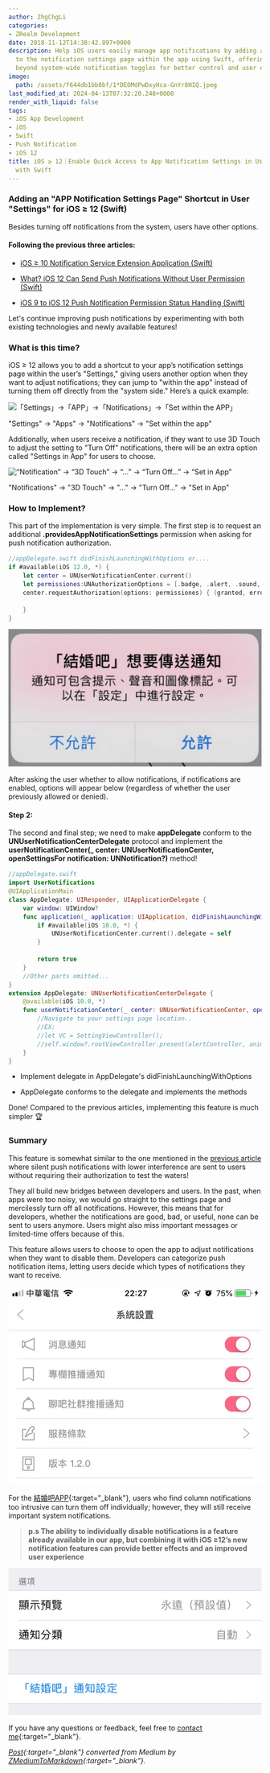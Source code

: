 ```yaml
---
author: ZhgChgLi
categories:
- ZRealm Development
date: 2018-11-12T14:38:42.897+0000
description: Help iOS users easily manage app notifications by adding a direct shortcut
  to the notification settings page within the app using Swift, offering alternatives
  beyond system-wide notification toggles for better control and user experience.
image:
  path: /assets/f644db1bb8bf/1*DEOMdPwDxyHca-GnYr8HIQ.jpeg
last_modified_at: 2024-04-13T07:32:20.248+0000
render_with_liquid: false
tags:
- iOS App Development
- iOS
- Swift
- Push Notification
- iOS 12
title: iOS ≥ 12｜Enable Quick Access to App Notification Settings in User Settings
  with Swift
---
```


### Adding an "APP Notification Settings Page" Shortcut in User "Settings" for iOS ≥ 12 (Swift)

Besides turning off notifications from the system, users have other options.

#### Following the previous three articles:

- [iOS ≥ 10 Notification Service Extension Application (Swift)](../cb6eba52a342/)

- [What? iOS 12 Can Send Push Notifications Without User Permission (Swift)](../ade9e745a4bf/)

- [iOS 9 to iOS 12 Push Notification Permission Status Handling (Swift)](../fd7f92d52baa/)

Let's continue improving push notifications by experimenting with both existing technologies and newly available features!

### What is this time?

iOS ≥ 12 allows you to add a shortcut to your app’s notification settings page within the user’s "Settings," giving users another option when they want to adjust notifications; they can jump to "within the app" instead of turning them off directly from the "system side." Here’s a quick example:

![「Settings」->「APP」->「Notifications」->「Set within the APP」](/assets/f644db1bb8bf/1*BAdVMElIjgg34meOSdHhOw.gif)

"Settings" -> "Apps" -> "Notifications" -> "Set within the app"

Additionally, when users receive a notification, if they want to use 3D Touch to adjust the setting to "Turn Off" notifications, there will be an extra option called "Settings in App" for users to choose.

![“Notification” -> “3D Touch” -> “…” -> “Turn Off…” -> “Set in App”](/assets/f644db1bb8bf/1*KMKbYQU3nPfF9XpMS5NbPQ.gif)

"Notifications" -> "3D Touch" -> "…" -> "Turn Off…" -> "Set in App"

### How to Implement?

This part of the implementation is very simple. The first step is to request an additional **.providesAppNotificationSettings** permission when asking for push notification authorization.

```swift
//appDelegate.swift didFinishLaunchingWithOptions or....
if #available(iOS 12.0, *) {
    let center = UNUserNotificationCenter.current()
    let permissiones:UNAuthorizationOptions = [.badge, .alert, .sound, .provisional,.providesAppNotificationSettings]
    center.requestAuthorization(options: permissiones) { (granted, error) in
        
    }
}
```

![](/assets/f644db1bb8bf/1*_xztNYANTU6ilOXY_qKOKA.png)

After asking the user whether to allow notifications, if notifications are enabled, options will appear below (regardless of whether the user previously allowed or denied).

#### Step 2:

The second and final step; we need to make **appDelegate** conform to the **UNUserNotificationCenterDelegate** protocol and implement the **userNotificationCenter(_ center: UNUserNotificationCenter, openSettingsFor notification: UNNotification?)** method!

```swift
//appDelegate.swift
import UserNotifications
@UIApplicationMain
class AppDelegate: UIResponder, UIApplicationDelegate {
    var window: UIWindow?
    func application(_ application: UIApplication, didFinishLaunchingWithOptions launchOptions: [UIApplicationLaunchOptionsKey: Any]?) -> Bool {
        if #available(iOS 10.0, *) {
            UNUserNotificationCenter.current().delegate = self
        }
        
        return true
    }
    //Other parts omitted...
}
extension AppDelegate: UNUserNotificationCenterDelegate {
    @available(iOS 10.0, *)
    func userNotificationCenter(_ center: UNUserNotificationCenter, openSettingsFor notification: UNNotification?) {
        //Navigate to your settings page location..
        //EX:
        //let VC = SettingViewController();
        //self.window?.rootViewController.present(alertController, animated: true)
    }
}
```

- Implement delegate in AppDelegate's didFinishLaunchingWithOptions

- AppDelegate conforms to the delegate and implements the methods

Done! Compared to the previous articles, implementing this feature is much simpler 🏆

### Summary

This feature is somewhat similar to the one mentioned in the [previous article](../ade9e745a4bf/) where silent push notifications with lower interference are sent to users without requiring their authorization to test the waters!

They all build new bridges between developers and users. In the past, when apps were too noisy, we would go straight to the settings page and mercilessly turn off all notifications. However, this means that for developers, whether the notifications are good, bad, or useful, none can be sent to users anymore. Users might also miss important messages or limited-time offers because of this.

This feature allows users to choose to open the app to adjust notifications when they want to disable them. Developers can categorize push notification items, letting users decide which types of notifications they want to receive.

![](/assets/f644db1bb8bf/1*ju98WxxFonEimTx2tEFO3Q.jpeg)

For the [結婚吧APP](https://itunes.apple.com/tw/app/%E7%B5%90%E5%A9%9A%E5%90%A7-%E4%B8%8D%E6%89%BE%E6%9C%80%E8%B2%B4-%E5%8F%AA%E6%89%BE%E6%9C%80%E5%B0%8D/id1356057329?ls=1&mt=8){:target="_blank"}, users who find column notifications too intrusive can turn them off individually; however, they will still receive important system notifications.

> **p.s The ability to individually disable notifications is a feature already available in our app, but combining it with iOS ≥12’s new notification features can provide better effects and an improved user experience**

![](/assets/f644db1bb8bf/1*DEOMdPwDxyHca-GnYr8HIQ.jpeg)

If you have any questions or feedback, feel free to [contact me](https://www.zhgchg.li/contact){:target="_blank"}.

*[Post](https://medium.com/zrealm-ios-dev/ios-12-%E5%9C%A8%E4%BD%BF%E7%94%A8%E8%80%85%E7%9A%84-%E8%A8%AD%E5%AE%9A-%E4%B8%AD%E5%A2%9E%E5%8A%A0-app%E9%80%9A%E7%9F%A5%E8%A8%AD%E5%AE%9A%E9%A0%81-%E6%8D%B7%E5%BE%91-swift-f644db1bb8bf){:target="_blank"} converted from Medium by [ZMediumToMarkdown](https://github.com/ZhgChgLi/ZMediumToMarkdown){:target="_blank"}.*